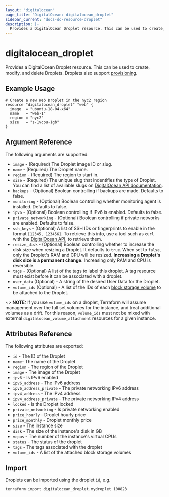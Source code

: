 ```yaml
---
layout: "digitalocean"
page_title: "DigitalOcean: digitalocean_droplet"
sidebar_current: "docs-do-resource-droplet"
description: |-
  Provides a DigitalOcean Droplet resource. This can be used to create, modify, and delete Droplets. Droplets also support provisioning.
---
```


# digitalocean\_droplet

Provides a DigitalOcean Droplet resource. This can be used to create,
modify, and delete Droplets. Droplets also support
[provisioning](/docs/provisioners/index.html).

## Example Usage

```hcl
# Create a new Web Droplet in the nyc2 region
resource "digitalocean_droplet" "web" {
  image  = "ubuntu-18-04-x64"
  name   = "web-1"
  region = "nyc2"
  size   = "s-1vcpu-1gb"
}
```

## Argument Reference

The following arguments are supported:

* `image` - (Required) The Droplet image ID or slug.
* `name` - (Required) The Droplet name.
* `region` - (Required) The region to start in.
* `size` - (Required) The unique slug that indentifies the type of Droplet. You can find a list of available slugs on [DigitalOcean API documentation](https://developers.digitalocean.com/documentation/v2/#list-all-sizes).
* `backups` - (Optional) Boolean controlling if backups are made. Defaults to
   false.
* `monitoring` - (Optional) Boolean controlling whether monitoring agent is installed.
   Defaults to false.
* `ipv6` - (Optional) Boolean controlling if IPv6 is enabled. Defaults to false.
* `private_networking` - (Optional) Boolean controlling if private networks are
   enabled. Defaults to false.
* `ssh_keys` - (Optional) A list of SSH IDs or fingerprints to enable in
   the format `[12345, 123456]`. To retrieve this info, use a tool such
   as `curl` with the [DigitalOcean API](https://developers.digitalocean.com/#keys),
   to retrieve them.
* `resize_disk` - (Optional) Boolean controlling whether to increase the disk
   size when resizing a Droplet. It defaults to `true`. When set to `false`,
   only the Droplet's RAM and CPU will be resized. **Increasing a Droplet's disk
   size is a permanent change**. Increasing only RAM and CPU is reversible.
* `tags` - (Optional) A list of the tags to label this droplet. A tag resource
   must exist before it can be associated with a droplet.
* `user_data` (Optional) - A string of the desired User Data for the Droplet.
* `volume_ids` (Optional) - A list of the IDs of each [block storage volume](/docs/providers/do/r/volume.html) to be attached to the Droplet.

~> **NOTE:** If you use `volume_ids` on a droplet, Terraform will assume management over the full set volumes for the instance, and treat additional volumes as a drift. For this reason, `volume_ids` must not be mixed with external `digitalocean_volume_attachment` resources for a given instance.

## Attributes Reference

The following attributes are exported:

* `id` - The ID of the Droplet
* `name`- The name of the Droplet
* `region` - The region of the Droplet
* `image` - The image of the Droplet
* `ipv6` - Is IPv6 enabled
* `ipv6_address` - The IPv6 address
* `ipv6_address_private` - The private networking IPv6 address
* `ipv4_address` - The IPv4 address
* `ipv4_address_private` - The private networking IPv4 address
* `locked` - Is the Droplet locked
* `private_networking` - Is private networking enabled
* `price_hourly` - Droplet hourly price
* `price_monthly` - Droplet monthly price
* `size` - The instance size
* `disk` - The size of the instance's disk in GB
* `vcpus` - The number of the instance's virtual CPUs
* `status` - The status of the droplet
* `tags` - The tags associated with the droplet
* `volume_ids` - A list of the attached block storage volumes

## Import

Droplets can be imported using the droplet `id`, e.g.

```
terraform import digitalocean_droplet.mydroplet 100823
```
